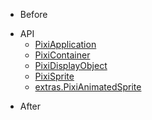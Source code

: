 * Before

<!-- API -->
* API
    * [PixiApplication](api/Application.md)
    * [PixiContainer](api/Container.md)
    * [PixiDisplayObject](api/DisplayObject.md)
    * [PixiSprite](api/Sprite.md)
    * [extras.PixiAnimatedSprite](api/extras/AnimatedSprite.md)
<!-- /API -->

* After
